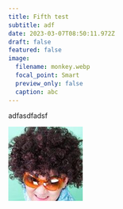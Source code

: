 ```yaml
---
title: Fifth test
subtitle: adf
date: 2023-03-07T08:50:11.972Z
draft: false
featured: false
image:
  filename: monkey.webp
  focal_point: Smart
  preview_only: false
  caption: abc
---
```

a﻿dfasdfadsf

![](avatar.jpg)